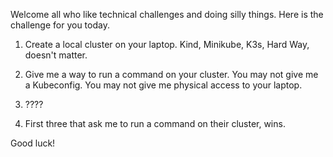 Welcome all who like technical challenges and doing silly things. Here is the challenge for you today. 

1. Create a local cluster on your laptop. Kind, Minikube, K3s, Hard Way, doesn't matter.

2. Give me a way to run a command on your cluster. You may not give me a Kubeconfig. You may not give me physical access to your laptop. 

3. ????

4. First three that ask me to run a command on their cluster, wins. 

Good luck!